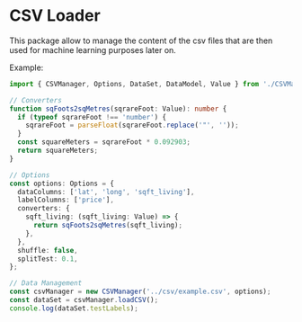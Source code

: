 # CSV Loader

This package allow to manage the content of the csv files that are then used for machine learning purposes later on.

Example:

```ts
import { CSVManager, Options, DataSet, DataModel, Value } from './CSVManager';

// Converters
function sqFoots2sqMetres(sqrareFoot: Value): number {
  if (typeof sqrareFoot !== 'number') {
    sqrareFoot = parseFloat(sqrareFoot.replace('"', ''));
  }
  const squareMeters = sqrareFoot * 0.092903;
  return squareMeters;
}

// Options
const options: Options = {
  dataColumns: ['lat', 'long', 'sqft_living'],
  labelColumns: ['price'],
  converters: {
    sqft_living: (sqft_living: Value) => {
      return sqFoots2sqMetres(sqft_living);
    },
  },
  shuffle: false,
  splitTest: 0.1,
};

// Data Management
const csvManager = new CSVManager('../csv/example.csv', options);
const dataSet = csvManager.loadCSV();
console.log(dataSet.testLabels);
```
